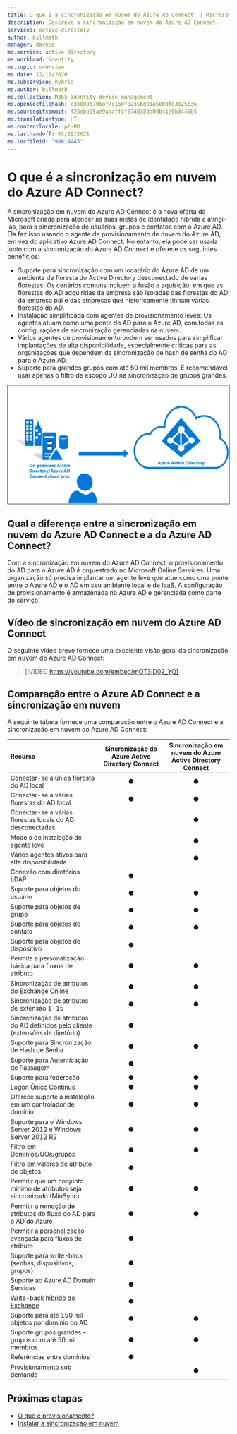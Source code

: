 ```yaml
---
title: O que é a sincronização em nuvem do Azure AD Connect. | Microsoft Docs
description: Descreve a sincronização em nuvem do Azure AD Connect.
services: active-directory
author: billmath
manager: daveba
ms.service: active-directory
ms.workload: identity
ms.topic: overview
ms.date: 12/11/2020
ms.subservice: hybrid
ms.author: billmath
ms.collection: M365-identity-device-management
ms.openlocfilehash: a3b880d70baf7c160f8235bd01a5000f83825c36
ms.sourcegitcommit: f28ebb95ae9aaaff3f87d8388a09b41e0b3445b5
ms.translationtype: HT
ms.contentlocale: pt-BR
ms.lasthandoff: 03/29/2021
ms.locfileid: "98614445"
---
```

# <a name="what-is-azure-ad-connect-cloud-sync"></a>O que é a sincronização em nuvem do Azure AD Connect?
A sincronização em nuvem do Azure AD Connect é a nova oferta da Microsoft criada para atender às suas metas de identidade híbrida e atingi-las, para a sincronização de usuários, grupos e contatos com o Azure AD.  Ela faz isso usando o agente de provisionamento de nuvem do Azure AD, em vez do aplicativo Azure AD Connect.  No entanto, ela pode ser usada junto com a sincronização do Azure AD Connect e oferece os seguintes benefícios:
    
- Suporte para sincronização com um locatário do Azure AD de um ambiente de floresta do Active Directory desconectado de várias florestas: Os cenários comuns incluem a fusão e aquisição, em que as florestas do AD adquiridas da empresa são isoladas das florestas do AD da empresa pai e das empresas que historicamente tinham várias florestas do AD.
- Instalação simplificada com agentes de provisionamento leves: Os agentes atuam como uma ponte do AD para o Azure AD, com todas as configurações de sincronização gerenciadas na nuvem. 
- Vários agentes de provisionamento podem ser usados para simplificar implantações de alta disponibilidade, especialmente críticas para as organizações que dependem da sincronização de hash de senha do AD para o Azure AD.
- Suporte para grandes grupos com até 50 mil membros. É recomendável usar apenas o filtro de escopo UO na sincronização de grupos grandes.


![O que é o Azure AD Connect](media/what-is-cloud-sync/architecture-1.png)

## <a name="how-is-azure-ad-connect-cloud-sync-different-from-azure-ad-connect-sync"></a>Qual a diferença entre a sincronização em nuvem do Azure AD Connect e a do Azure AD Connect?
Com a sincronização em nuvem do Azure AD Connect, o provisionamento do AD para o Azure AD é orquestrado no Microsoft Online Services. Uma organização só precisa implantar um agente leve que atue como uma ponte entre o Azure AD e o AD em seu ambiente local e de IaaS. A configuração de provisionamento é armazenada no Azure AD e gerenciada como parte do serviço.

## <a name="azure-ad-connect-cloud-sync-video"></a>Vídeo de sincronização em nuvem do Azure AD Connect
O seguinte vídeo breve fornece uma excelente visão geral da sincronização em nuvem do Azure AD Connect:

> [!VIDEO https://youtube.com/embed/mOT3ID02_YQ]


## <a name="comparison-between-azure-ad-connect-and-cloud-sync"></a>Comparação entre o Azure AD Connect e a sincronização em nuvem

A seguinte tabela fornece uma comparação entre o Azure AD Connect e a sincronização em nuvem do Azure AD Connect:

| Recurso | Sincronização do Azure Active Directory Connect| Sincronização em nuvem do Azure Active Directory Connect |
|:--- |:---:|:---:|
|Conectar-se a única floresta do AD local|● |● |
| Conectar-se a várias florestas do AD local |● |● |
| Conectar-se a várias florestas locais do AD desconectadas | |● |
| Modelo de instalação de agente leve | |● |
| Vários agentes ativos para alta disponibilidade | |● |
| Conexão com diretórios LDAP|●| | 
| Suporte para objetos do usuário |● |● |
| Suporte para objetos de grupo |● |● |
| Suporte para objetos de contato |● |● |
| Suporte para objetos de dispositivo |● | |
| Permite a personalização básica para fluxos de atributo |● |● |
| Sincronização de atributos do Exchange Online |● |● |
| Sincronização de atributos de extensão 1-15 |● |● |
| Sincronização de atributos do AD definidos pelo cliente (extensões de diretório) |● | |
| Suporte para Sincronização de Hash de Senha |●|●|
| Suporte para Autenticação de Passagem |●||
| Suporte para federação |●|●|
| Logon Único Contínuo|● |●|
| Oferece suporte à instalação em um controlador de domínio |● |● |
| Suporte para o Windows Server 2012 e Windows Server 2012 R2 |● |● |
| Filtro em Domínios/UOs/grupos |● |● |
| Filtro em valores de atributo de objetos |● | |
| Permitir que um conjunto mínimo de atributos seja sincronizado (MinSync) |● |● |
| Permitir a remoção de atributos do fluxo do AD para o AD do Azure |● |● |
| Permitir a personalização avançada para fluxos de atributo |● | |
| Suporte para write-back (senhas, dispositivos, grupos) |● | |
| Suporte ao Azure AD Domain Services|● | |
| [Write-back híbrido do Exchange](../hybrid/reference-connect-sync-attributes-synchronized.md#exchange-hybrid-writeback) |● | |
| Suporte para até 150 mil objetos por domínio do AD |● |● |
| Suporte grupos grandes – grupos com até 50 mil membros |● |● |
| Referências entre domínios|● | |
| Provisionamento sob demanda| |● |

## <a name="next-steps"></a>Próximas etapas 

- [O que é provisionamento?](what-is-provisioning.md)
- [Instalar a sincronização em nuvem](how-to-install.md)
